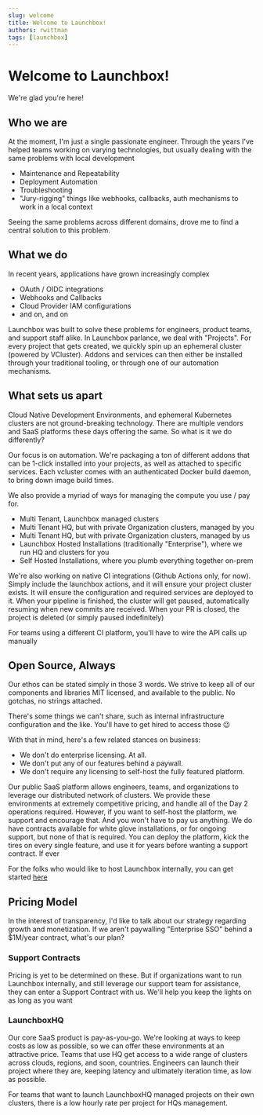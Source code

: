 ```yaml
---
slug: welcome
title: Welcome to Launchbox!
authors: rwittman
tags: [launchbox]
---
```


# Welcome to Launchbox!

We're glad you're here!

## Who we are

At the moment, I'm just a single passionate engineer. Through the years I've helped teams working on varying technologies, 
but usually dealing with the same problems with local development

- Maintenance and Repeatability 
- Deployment Automation 
- Troubleshooting 
- "Jury-rigging" things like webhooks, callbacks, auth mechanisms to work in a local context

Seeing the same problems across different domains, drove me to find a central solution to this problem. 

## What we do

In recent years, applications have grown increasingly complex
- OAuth / OIDC integrations
- Webhooks and Callbacks
- Cloud Provider IAM configurations
- and on, and on

Launchbox was built to solve these problems for engineers, product teams, and support staff alike. In Launchbox parlance,
we deal with "Projects". For every project that gets created, we quickly spin up an ephemeral cluster (powered by VCluster).
Addons and services can then either be installed through your traditional tooling, or through one of our automation mechanisms.

## What sets us apart 

Cloud Native Development Environments, and ephemeral Kubernetes clusters are not ground-breaking technology. There are multiple 
vendors and SaaS platforms these days offering the same. So what is it we do differently? 

Our focus is on automation. We're packaging a ton of different addons that can be 1-click installed into your projects, as 
well as attached to specific services. Each vcluster comes with an authenticated Docker build daemon, to bring down image 
build times. 

We also provide a myriad of ways for managing the compute you use / pay for.
- Multi Tenant, Launchbox managed clusters 
- Multi Tenant HQ, but with private Organization clusters, managed by you
- Multi Tenant HQ, but with private Organization clusters, managed by us
- Launchbox Hosted Installations (traditionally "Enterprise"), where we run HQ and clusters for you
- Self Hosted Installations, where you plumb everything together on-prem

We're also working on native CI integrations (Github Actions only, for now). Simply include the launchbox actions,
and it will ensure your project cluster exists. It will ensure the configuration and required services are deployed to 
it. When your pipeline is finished, the cluster will get paused, automatically resuming when new commits are received. 
When your PR is closed, the project is deleted (or simply paused indefinitely)

For teams using a different CI platform, you'll have to wire the API calls up manually

## Open Source, Always

Our ethos can be stated simply in those 3 words. We strive to keep all of our components and libraries MIT licensed, and
available to the public. No gotchas, no strings attached.

There's some things we can't share, such as internal infrastructure
configuration and the like. You'll have to get hired to access those :wink:

With that in mind, here's a few related stances on business:

- We don't do enterprise licensing. At all.
- We don't put any of our features behind a paywall.
- We don't require any licensing to self-host the fully featured platform.

Our public SaaS platform allows engineers, teams, and organizations to leverage our distributed network of clusters. We
provide these environments at extremely competitive pricing, and handle all of the Day 2 operations required. However,
if you want to self-host the platform, we support and encourage that. And you won't have to pay us anything. We do have
contracts available for white glove installations, or for ongoing support, but none of that is required. You can deploy
the platform, kick the tires on every single feature, and use it for years before wanting a support contract. If ever

For the folks who would like to host Launchbox internally, you can get started [here](/docs/docs/deployment/prerequisites)

## Pricing Model 

In the interest of transparency, I'd like to talk about our strategy regarding growth and monetization. If we aren't paywalling 
"Enterprise SSO" behind a $1M/year contract, what's our plan?

### Support Contracts
Pricing is yet to be determined on these. But if organizations want to run Launchbox internally, and still leverage our 
support team for assistance, they can enter a Support Contract with us. We'll help you keep the lights on as long as you want

### LaunchboxHQ 
Our core SaaS product is pay-as-you-go. We're looking at ways to keep costs as low as possible, so we can offer these 
environments at an attractive price. Teams that use HQ get access to a wide range of clusters across clouds, regions, and soon, countries.
Engineers can launch their project where they are, keeping latency and ultimately iteration time, as low as possible.

For teams that want to launch LaunchboxHQ managed projects on their own clusters, there is a low hourly rate per project for HQs management.

